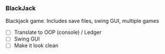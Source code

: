 ### BlackJack
Blackjack game. Includes save files, 
swing GUI, multiple games
- [ ] Translate to OOP (console) / Ledger
- [ ] Swing GUI
- [ ] Make it look clean